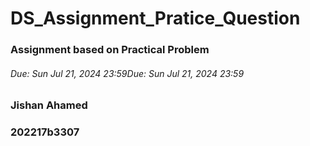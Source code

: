 # DS_Assignment_Pratice_Question

### Assignment based on Practical Problem
###### Due: Sun Jul 21, 2024 23:59Due: Sun Jul 21, 2024 23:59

### Jishan Ahamed

### 202217b3307
